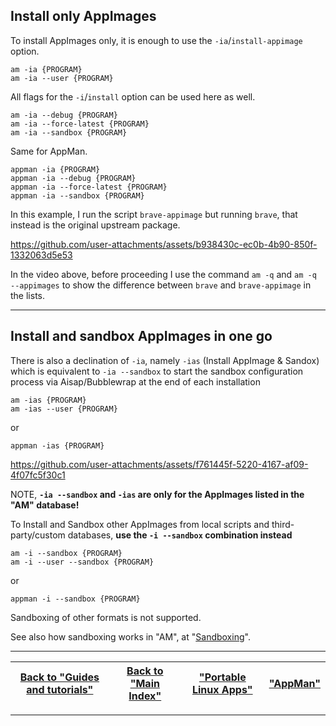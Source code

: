 ## Install only AppImages
To install AppImages only, it is enough to use the `-ia`/`install-appimage` option.
```
am -ia {PROGRAM}
am -ia --user {PROGRAM}
```
All flags for the `-i`/`install` option can be used here as well.
```
am -ia --debug {PROGRAM}
am -ia --force-latest {PROGRAM}
am -ia --sandbox {PROGRAM}
```
Same for AppMan.
```
appman -ia {PROGRAM}
appman -ia --debug {PROGRAM}
appman -ia --force-latest {PROGRAM}
appman -ia --sandbox {PROGRAM}
```
In this example, I run the script `brave-appimage` but running `brave`, that instead is the original upstream package.

https://github.com/user-attachments/assets/b938430c-ec0b-4b90-850f-1332063d5e53

In the video above, before proceeding I use the command `am -q` and `am -q --appimages` to show the difference between `brave` and `brave-appimage` in the lists.

------------------------------------------------------------------------
## Install and sandbox AppImages in one go
There is also a declination of `-ia`, namely `-ias` (Install AppImage & Sandox) which is equivalent to `-ia --sandbox` to start the sandbox configuration process via Aisap/Bubblewrap at the end of each installation
```
am -ias {PROGRAM}
am -ias --user {PROGRAM}
```
or
```
appman -ias {PROGRAM}
```

https://github.com/user-attachments/assets/f761445f-5220-4167-af09-4f07fc5f30c1

NOTE, **`-ia --sandbox` and `-ias` are only for the AppImages listed in the "AM" database!**

To Install and Sandbox other AppImages from local scripts and third-party/custom databases, **use the `-i --sandbox` combination instead**
```
am -i --sandbox {PROGRAM}
am -i --user --sandbox {PROGRAM}
```
or
```
appman -i --sandbox {PROGRAM}
```
Sandboxing of other formats is not supported.

See also how sandboxing works in "AM", at "[Sandboxing](./sandbox.md)".

------------------------------------------------------------------------

| [Back to "Guides and tutorials"](../../README.md#guides-and-tutorials) | [Back to "Main Index"](../../README.md#main-index) | ["Portable Linux Apps"](https://portable-linux-apps.github.io/) | [ "AppMan" ](https://github.com/ivan-hc/AppMan) |
| - | - | - | - |

------------------------------------------------------------------------
